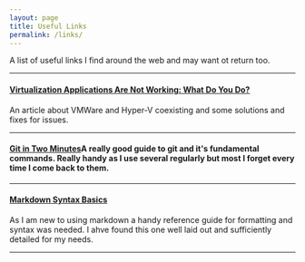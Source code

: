 ```yaml
---
layout: page
title: Useful Links
permalink: /links/
---
```


A list of useful links I find around the web and may want ot return too.
***

#### [Virtualization Applications Are Not Working: What Do You Do?][vmware] 
An article about VMWare and Hyper-V coexisting and some solutions and fixes for issues.

***

#### [Git in Two Minutes][git]A really good guide to git and it's fundamental commands. Really handy as I use several regularly but most I forget every time I come back to them.

***
   
#### [Markdown Syntax Basics][markdown]
As I am new to using markdown a handy reference guide for formatting and syntax was needed. I ahve found this one well laid out and sufficiently detailed for my needs.

***






















[vmware]: https://www.nakivo.com/blog/virtualization-applications-with-hyper-v-device-guard-and-credential-guard/
[git]: https://www.garyrobinson.net/2014/10/git-in-two-minutes-for-a-solo-developer.html
[markdown]: https://www.markdownguide.org/basic-syntax/